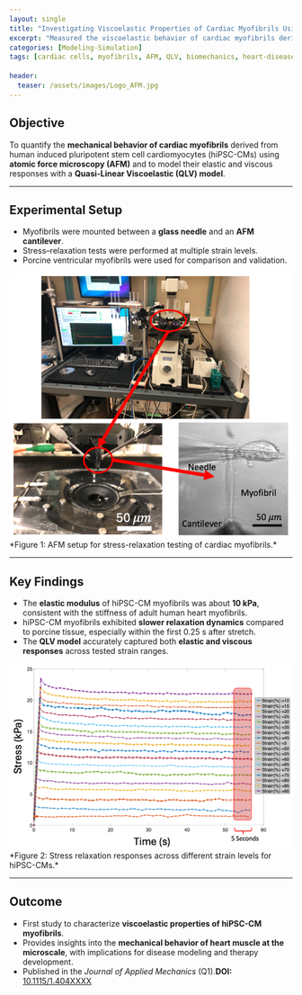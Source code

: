 ```yaml
---
layout: single
title: "Investigating Viscoelastic Properties of Cardiac Myofibrils Using AFM"
excerpt: "Measured the viscoelastic behavior of cardiac myofibrils derived from hiPSC-CMs using Atomic Force Microscopy (AFM) and modeled responses with a Quasi-Linear Viscoelastic (QLV) framework."
categories: [Modeling-Simulation]
tags: [cardiac cells, myofibrils, AFM, QLV, biomechanics, heart-disease]

header:
  teaser: /assets/images/Logo_AFM.jpg
---
```


## Objective  
To quantify the **mechanical behavior of cardiac myofibrils** derived from human induced pluripotent stem cell cardiomyocytes (hiPSC-CMs) using **atomic force microscopy (AFM)** and to model their elastic and viscous responses with a **Quasi-Linear Viscoelastic (QLV) model**.  

---

## Experimental Setup  
- Myofibrils were mounted between a **glass needle** and an **AFM cantilever**.  
- Stress–relaxation tests were performed at multiple strain levels.  
- Porcine ventricular myofibrils were used for comparison and validation.  

<img src="/assets/images/AFM_1.png" alt="AFM setup for myofibril mechanics" width="700"/>  
*Figure 1: AFM setup for stress-relaxation testing of cardiac myofibrils.*  

---

## Key Findings  
- The **elastic modulus** of hiPSC-CM myofibrils was about **10 kPa**, consistent with the stiffness of adult human heart myofibrils.  
- hiPSC-CM myofibrils exhibited **slower relaxation dynamics** compared to porcine tissue, especially within the first 0.25 s after stretch.  
- The **QLV model** accurately captured both **elastic and viscous responses** across tested strain ranges.  

<img src="/assets/images/AFM_2.png" alt="Stress relaxation of myofibrils" width="700"/>  
*Figure 2: Stress relaxation responses across different strain levels for hiPSC-CMs.*  

---

## Outcome  
- First study to characterize **viscoelastic properties of hiPSC-CM myofibrils**.  
- Provides insights into the **mechanical behavior of heart muscle at the microscale**, with implications for disease modeling and therapy development.  
- Published in the *Journal of Applied Mechanics* (Q1).**DOI:** [10.1115/1.404XXXX](https://doi.org/10.1115/1.404XXXX)  <!-- Replace with actual DOI -->
